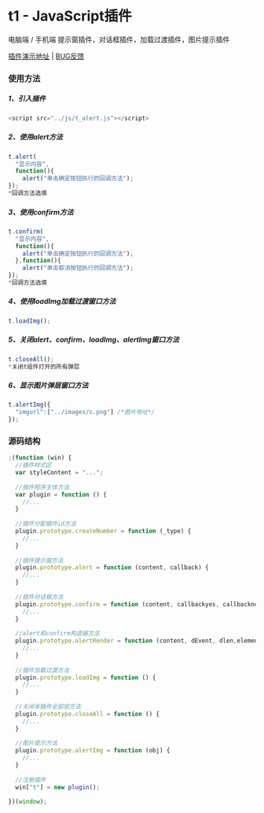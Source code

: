 # t1 - JavaScript插件

电脑端 / 手机端 提示窗插件，对话框插件，加载过渡插件，图片提示插件

[插件演示地址](https://fengfanv.github.io/t1/demo/index.html) | [BUG反馈](https://fengfanv.github.io/t1/demo/index.html)

### 使用方法

##### 1、引入插件

```javascript
<script src="../js/t_alert.js"></script>
```

##### 2、使用alert方法

```javascript
t.alert(
  "显示内容",
  function(){
    alert("单击确定按钮执行的回调方法");
});
*回调方法选填
```

##### 3、使用confirm方法

```javascript
t.confirm(
  "显示内容",
  function(){
    alert("单击确定按钮执行的回调方法");
  },function(){
    alert("单击取消按钮执行的回调方法");
});
*回调方法选填
```

##### 4、使用loadImg加载过渡窗口方法

```javascript
t.loadImg();
```

##### 5、关闭alert、confirm、loadImg、alertImg窗口方法

```javascript
t.closeAll();
*关闭t组件打开的所有弹层
```

##### 6、显示图片弹层窗口方法

```javascript
t.alertImg({
  "imgurl":["../images/c.png"] /*图片地址*/
});
```

### 源码结构

```javascript
;(function (win) {
  //插件样式区
  var styleContent = "...";
  
  //插件程序主体方法
  var plugin = function () {
    //...
  }
  
  //插件分配插件id方法
  plugin.prototype.createNumber = function (_type) {
    //...
  }
  
  //插件提示窗方法
  plugin.prototype.alert = function (content, callback) {
    //...
  }
  
  //插件对话框方法
  plugin.prototype.confirm = function (content, callbackyes, callbackno) {
    //...
  }
  
  //alert和confirm构造器方法
  plugin.prototype.alertRender = function (content, dEvent, dlen,elementFaId) {
    //...
  }
  
  //插件加载过渡方法
  plugin.prototype.loadImg = function () {
    //...
  }
  
  //关闭本插件全部层方法
  plugin.prototype.closeAll = function () {
    //...
  }
  
  //图片提示方法
  plugin.prototype.alertImg = function (obj) {
    //...
  }
  
  //注册插件
  win["t"] = new plugin();
  
})(window);
```
